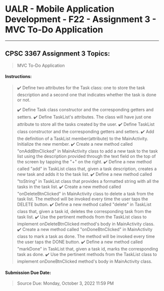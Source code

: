 # UALR - Mobile Application Development - F22 - Assignment 3 - MVC To-Do Application

---

## CPSC 3367 Assignment 3 Topics:

> MVC To-Do Application

#### Instructions:

> :heavy_check_mark: Define two attributes for the Task class: one to store the task description and a second one that indicates whether the task is done or not.
> 
> :heavy_check_mark: Define Task class constructor and the corresponding getters and setters.
> :heavy_check_mark: Define TaskList's attributes. The class will have just one attribute to store all the tasks created by the user.
> :heavy_check_mark: Define TaskList class constructor and the corresponding getters and setters.
> :heavy_check_mark: Add the definition of a TaskList member(attribute) to the MainActivity. Initialize the new member.
> :heavy_check_mark: Create a new method called "onAddBtnClicked" in MainActivity class to add a new task to the task list using the description provided through the text field on the top of the screen by tapping the "+" on the right.
>   :heavy_check_mark: Define a new method called "add" in TaskList class that, given a task description, creates a new task and adds it to the task list.
>   :heavy_check_mark: Define a new method called "toString" in TaskList class that provides a formatted string with all the tasks in the task list.
> :heavy_check_mark: Create a new method called "onDeleteBtnClicked" in MainActivity class to delete a task from the task list. The method will be invoked every time the user taps the DELETE button.
>   :heavy_check_mark: Define a new method called "delete" in TaskList class that, given a task id, deletes the corresponding task from the task list.
>   :heavy_check_mark: Use the pertinent methods from the TaskList class to implement onDeleteBtnClicked method's body in MainActivity class.
> :heavy_check_mark: Create a new method called "onDoneBtnClicked" in MainActivity class to mark a task as done. The method will be invoked every time the user taps the DONE button.
>   :heavy_check_mark: Define a new method called "markDone" in TaskList that, given a task id, marks the corresponding task as done.
>   :heavy_check_mark: Use the pertinent methods from the TaskList class to implement  onDoneBtnClicked method's body in MainActivity class.

#### Submission Due Date:

>  Source Due: Monday, October 3, 2022 11:59 PM
